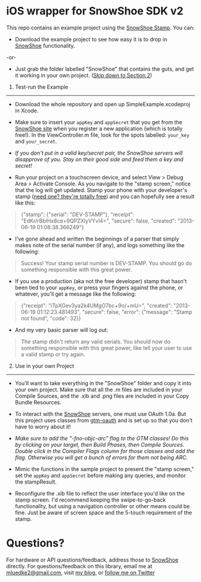 iOS wrapper for SnowShoe SDK v2
===============================

This repo contains an example project using the [SnowShoe Stamp](http://www.snowshoestamp.com). You can:

* Download the example project to see how easy it is to drop in [SnowShoe](http://www.snowshoestamp.com) functionality.

-or-

* Just grab the folder labelled "SnowShoe" that contains the guts, and get it working in your own project. ([Skip down to Section 2](https://github.com/mluedke2/snowshoe#2-use-in-your-own-project))

1. Test-run the Example
-----------------------

* Download the whole repository and open up SimpleExample.xcodeproj in Xcode.

* Make sure to insert your `appKey` and `appSecret` that you get from the [SnowShoe site](http://www.snowshoestamp.com) when you register a new application (which is totally free!). In the ViewController.m file, look for the spots labelled: `your_key` and `your_secret`.

* *If you don't put in a valid key/secret pair, the SnowShoe servers will disapprove of you. Stay on their good side and feed them a key and secret!*

* Run your project on a touchscreen device, and select View > Debug Area > Activate Console. As you navigate to the "stamp screen," notice that the log will get updated. Stamp your phone with your developer's stamp ([need one? they're totally free](https://beta.snowshoestamp.com/get_started/)) and you can hopefully see a result like this:

>{"stamp": {"serial": "DEV-STAMP"}, "receipt": "EdKr/rBblHx8ce+9QPZXlyVYvl4=",
> "secure": false, "created": "2013-06-19 01:08:38.366249"}

* I've gone ahead and written the beginnings of a parser that simply makes note of the serial number (if any), and logs something like the following:

>Success! Your stamp serial number is DEV-STAMP.
> You should go do something responsible with this great power.

* If you use a production (aka not the free developer) stamp that hasn't been tied to your `appKey`, or press your fingers against the phone, or whatever, you'll get a message like the following:

>{"receipt": "iTpXGev3ya2k4UMgO7bc+9o/+mU=", "created": "2013-06-19 01:12:23.481493",
> "secure": false, "error": {"message": "Stamp not found", "code": 32}}

* And my very basic parser will log out:

>The stamp didn't return any valid serials.
> You should now do something responsible with this great power,
> like tell your user to use a valid stamp or try again.

2. Use in your own Project
--------------------------

* You'll want to take everything in the "SnowShoe" folder and copy it into your own project. Make sure that all the .m files are included in your Compile Sources, and the .xib and .png files are included in your Copy Bundle Resources.

* To interact with the [SnowShoe](http://www.snowshoestamp.com) servers, one must use OAuth 1.0a. But this project uses classes from [gtm-oauth](https://code.google.com/p/gtm-oauth/) and is set up so that you don't have to worry about it!

* *Make sure to add the "-fno-objc-arc" flag to the GTM classes! Do this by clicking on your target, then Build Phases, then Compile Sources. Double click in the Compiler Flags column for those classes and add the flag. Otherwise you will get a bunch of errors for them not being ARC.*

* Mimic the functions in the sample project to present the "stamp screen," set the `appKey` and `appSecret` before making any queries, and monitor the stampResult.

* Reconfigure the .xib file to reflect the user interface you'd like on the stamp screen. I'd recommend keeping the swipe-to-go-back functionality, but using a navigation controller or other means could be fine. Just be aware of screen space and the 5-touch requirement of the stamp.

Questions?
==========

For hardware or API questions/feedback, address those to [SnowShoe](http://www.snowshoestamp.com) directly. For questions/feedback on this library, email me at mluedke2@gmail.com, visit [my blog](http://www.mattluedke.com), or [follow me on Twitter](https://twitter.com/matt_luedke)

